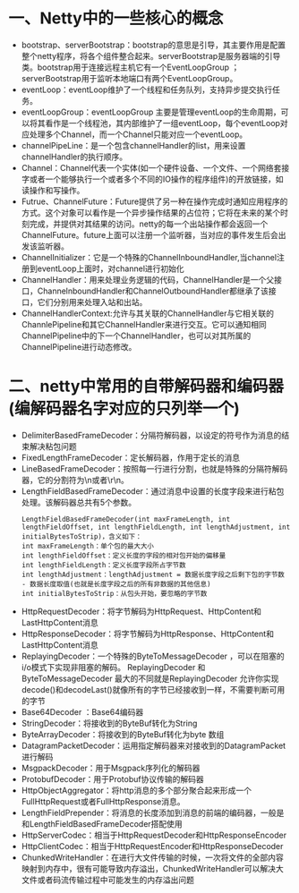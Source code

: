一、Netty中的一些核心的概念
=========================
- bootstrap、serverBootstrap：bootstrap的意思是引导，其主要作用是配置整个netty程序，将各个组件整合起来。serverBootstrap是服务器端的引导类。bootstrap用于连接远程主机它有一个EventLoopGroup ；serverBootstrap用于监听本地端口有两个EventLoopGroup。
- eventLoop：eventLoop维护了一个线程和任务队列，支持异步提交执行任务。
- eventLoopGroup：eventLoopGroup 主要是管理eventLoop的生命周期，可以将其看作是一个线程池，其内部维护了一组eventLoop，每个eventLoop对应处理多个Channel，而一个Channel只能对应一个eventLoop。
- channelPipeLine：是一个包含channelHandler的list，用来设置channelHandler的执行顺序。
- Channel：Channel代表一个实体(如一个硬件设备、一个文件、一个网络套接字或者一个能够执行一个或者多个不同的IO操作的程序组件)的开放链接，如读操作和写操作。
- Futrue、ChannelFuture：Future提供了另一种在操作完成时通知应用程序的方式。这个对象可以看作是一个异步操作结果的占位符；它将在未来的某个时刻完成，并提供对其结果的访问。netty的每一个出站操作都会返回一个ChannelFuture。future上面可以注册一个监听器，当对应的事件发生后会出发该监听器。
- ChannelInitializer：它是一个特殊的ChannelInboundHandler,当channel注册到eventLoop上面时，对channel进行初始化
- ChannelHandler：用来处理业务逻辑的代码，ChannelHandler是一个父接口，ChannelnboundHandler和ChannelOutboundHandler都继承了该接口，它们分别用来处理入站和出站。
- ChannelHandlerContext:允许与其关联的ChannelHandler与它相关联的ChannlePipeline和其它ChannelHandler来进行交互。它可以通知相同ChannelPipeline中的下一个ChannelHandler，也可以对其所属的ChannelPipeline进行动态修改。

二、netty中常用的自带解码器和编码器(编解码器名字对应的只列举一个)
============================================================
- DelimiterBasedFrameDecoder：分隔符解码器，以设定的符号作为消息的结束解决粘包问题
- FixedLengthFrameDecoder：定长解码器，作用于定长的消息
- LineBasedFrameDecoder：按照每一行进行分割，也就是特殊的分隔符解码器，它的分割符为\n或者\r\n。
- LengthFieldBasedFrameDecoder：通过消息中设置的长度字段来进行粘包处理。该解码器总共有5个参数。
  ```
  LengthFieldBasedFrameDecoder(int maxFrameLength, int lengthFieldOffset, int lengthFieldLength, int lengthAdjustment, int initialBytesToStrip)，含义如下：
  int maxFrameLength：单个包的最大大小
  int lengthFieldOffset：定义长度的字段的相对包开始的偏移量
  int lengthFieldLength：定义长度字段所占字节数
  int lengthAdjustment：lengthAdjustment = 数据长度字段之后剩下包的字节数 - 数据长度取值(也就是长度字段之后的所有非数据的其他信息)
  int initialBytesToStrip：从包头开始，要忽略的字节数
  ```
- HttpRequestDecoder：将字节解码为HttpRequest、HttpContent和LastHttpContent消息
- HttpResponseDecoder：将字节解码为HttpResponse、HttpContent和LastHttpContent消息
- ReplayingDecoder：一个特殊的ByteToMessageDecoder ，可以在阻塞的i/o模式下实现非阻塞的解码。 ReplayingDecoder 和ByteToMessageDecoder 最大的不同就是ReplayingDecoder 允许你实现decode()和decodeLast()就像所有的字节已经接收到一样，不需要判断可用的字节
- Base64Decoder ：Base64编码器
- StringDecoder：将接收到的ByteBuf转化为String
- ByteArrayDecoder：将接收到的ByteBuf转化为byte 数组
- DatagramPacketDecoder：运用指定解码器来对接收到的DatagramPacket进行解码
- MsgpackDecoder：用于Msgpack序列化的解码器
- ProtobufDecoder：用于Protobuf协议传输的解码器
- HttpObjectAggregator：将http消息的多个部分聚合起来形成一个FullHttpRequest或者FullHttpResponse消息。
- LengthFieldPrepender：将消息的长度添加到消息的前端的编码器，一般是和LengthFieldBasedFrameDecoder搭配使用
- HttpServerCodec：相当于HttpRequestDecoder和HttpResponseEncoder
- HttpClientCodec：相当于HttpRequestEncoder和HttpResponseDecoder
- ChunkedWriteHandler：在进行大文件传输的时候，一次将文件的全部内容映射到内存中，很有可能导致内存溢出，ChunkedWriteHandler可以解决大文件或者码流传输过程中可能发生的内存溢出问题
